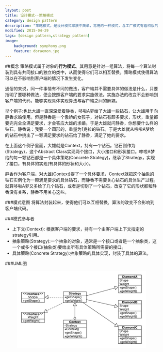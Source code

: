 ```yaml
---
layout: post
title: 设计模式--策略模式
category: design pattern
description: "策略模式，是设计模式家族中简单，常用的一种模式，与工厂模式有着相似的一面"
modified: 2015-04-29
tags: [design pattern,strategy pattern]
image:
    background: symphony.png
    feature: doraemon.jpg
---
```


##概念
策略模式属于对象的**行为模式**。其用意是针对一组算法，将每一个算法封装到具有共同接口的独立的类中，从而使得它们可以相互替换。策略模式使得算法可以在不影响到客户端的情况下发生变化。

通俗的来说，同一件事情有不同的做法，客户端并不需要具体的做法是什么，只要指明了要哪种做法，便会按照客户端的要求实施做法。实施办法的改变不会影响到客户端的代码，能够实现具体实现算法与客户端之间的解耦。

举个例子:也比大雄一直深深爱着静香，哆啦A梦给了大雄一些钻石，让大雄用于向静香求婚使用。但是静香是一个傲娇的女孩子，对钻石有颇多要求，形状，重量都要完完全全满足要求，才会答应大雄的求婚。于是大雄就问静香，你想要什么样的钻石。静香说：我要一个圆形的，重量为1克拉的钻石。于是大雄就从哆啦A梦给的钻石中挑出了一颗满足要求的钻石给了静香，满足了她的要求。

在上面这个例子里面，大雄就是Context，持有一个钻石。钻石则作为(Strategy)，这个Abstract Class实现两个接口，大小接口和形状接口。哆啦A梦给的每一颗钻石都是一个具体策略(Concrete Strategy)，继承了Strategy，实现了接口，有具体的实现(有具体的形状和大小)。

静香作为客户端，对大雄(Context)提了一个具体要求，Context就把这个抽象的钻石实例化为一颗满足要求的具体钻石，而静香不需要关心钻石的具体生产过程。就算哆啦A梦又多给了几个钻石，或者是切割了一个钻石，改变了它的形状都和静香没有关系，静香不用关心这些。

###模式意图
将算法封装起来，使得他们可以互相替换，算法的改变不会影响到客户端代码。

###模式参与者

* 上下文(Context): 根据客户端的要求，持有一个由客户端上下文指定的strategy引用。
* 抽象策略(Strategy):一个抽象的对象，通常是一个接口或者是一个抽象类，这一个或多个接口(抽象类)要给出所有具体策略所需要的接口。
* 具体策略(Concrete Strategy):抽象策略的具体实现，封装了具体的算法。

###UML图

<figure>
	<a href="https://raw.githubusercontent.com/lonelyswan/lonelyswan.github.io/master/images/strategy-pattern.jpg"><img src="https://raw.githubusercontent.com/lonelyswan/lonelyswan.github.io/master/images/strategy-pattern.jpg" alt="center"></a>
</figure>